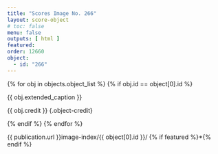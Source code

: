 ```yaml
---
title: "Scores Image No. 266"
layout: score-object
# toc: false
menu: false
outputs: [ html ]
featured: 
order: 12660
object:
  - id: "266"
---
```


{% for obj in objects.object_list %}
{% if obj.id == object[0].id %}

{{ obj.extended_caption }}

{{ obj.credit }} {.object-credit}

{% endif %}
{% endfor %}

<div class="object-credit object-url is-print-only">

{{ publication.url }}image-index/{{ object[0].id }}/ {% if featured %}*{% endif %}

</div>
